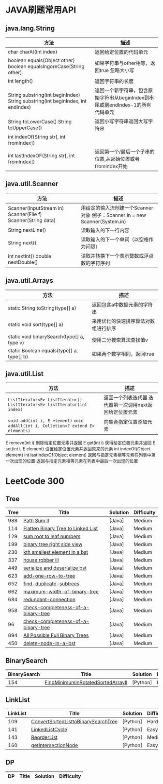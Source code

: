 

# JAVA刷题常用API

## java.lang.String

| 方法 | 描述 | 
|---| ----- |
| char charAt(int index) | 返回给定位置的代码单元 | 
| boolean equals(Object other) boolean equalsIngoreCase(String other) |	如果字符串与other相等，返回true 忽略大小写 | 
| int length() |	返回字符串的长度 |
| String substring(int beginIndex) String substring(int beginIndex, int endIndex) |	返回一个新字符串，包含原始字符串从beginIndex到串尾或到endIndex-1的所有代码单元 | 
| String toLowerCase() String toUpperCase() |返回小写字符串返回大写字符串|
| int indexOf(String str[, int fromIndex])
int lastIndexOF(String str[, int fromIndex]) | 	返回第一个/最后一个子串的位置,从起始位置或者fromIndex开始 |  


## java.util.Scanner

| 方法 | 描述 | 
|---| ----- |
| Scanner(InputStream in) Scanner(File f) Scanner(String data) | 	用给定的输入流创建一个Scanner对象    例子：Scanner in = new Scanner(System.in)| 
|String nextLine() |	读取输入的下一行内容 |
|String next()	|读取输入的下一个单词（以空格作为间隔） |
|int nextInt()   double nextDouble()	|读取并转换下一个表示整数或浮点数的字符序列|



## java.util.Arrays

| 方法 | 描述 | 
|---| ----- |
| static String toString(type[] a) |	返回包含a中数据元素的字符串 |
| static void sort(type[] a) |	采用优化的快速排序算法对数组进行排序 |
| static void binarySearch(type[] a, type v)   |	使用二分搜索算法查找值v | 
| static Boolean equals(type[] a, type[] b)	|如果两个数字相同，返回true |


## java.util.List<E>

| 方法 | 描述 | 
|---| ----- |
| `ListIterator<E> listIterator()`  `ListIterator<E> listIterator(int index)`| 返回一个列表迭代器 迭代器第一次调用next返回给定位置元素  | 
|  `void add(int i, E element)` `void addAll(int i, Colletion<? extend E> elements)` | 向集合指定位置添加元素 | 
E remove(int i)	删除给定位置元素并返回
E get(int i)	获得给定位置元素并返回
E set(int i, E element)
设置给定位置元素并返回原来的元素
int indexOf(Object element)
int lastIndexOf(Object element)	返回与指定元素相等元素在列表中第一次出现的位置
返回与指定元素相等元素在列表中最后一次出现的位置



# LeetCode 300
## Tree 
| Tree | Title | Solution | Difficulty |
|---| ----- | -------- | ---------- |
|988|[Path Sum II](https://github.com/xiantang/leetcode/blob/master/java/src/Tree/113.path-sum-ii.java) | [Java] | Medium |
|114|[Flatten Binary Tree to Linked List](https://github.com/xiantang/leetcode/blob/master/java/src/Tree/114.flatten-binary-tree-to-linked-list.java) | [Java] | Medium |
|129|[sum root to leaf numbers](https://github.com/xiantang/leetcode/blob/master/java/src/Tree/129.sum-root-to-leaf-numbers.java) | [Java] | Medium |
|199|[binary tree right side view](https://github.com/xiantang/leetcode/blob/master/java/src/Tree/199.binary-tree-right-side-view.java) | [Java] | Medium |
|230|[kth smallest element in a bst](https://github.com/xiantang/leetcode/blob/master/java/src/Tree/230.kth-smallest-element-in-a-bst) | [Java] | Medium |
|337|[house robber iii ](https://github.com/xiantang/leetcode/blob/master/java/src/Tree/337.house-robber-iii.java) | [Java] | Medium |
|449|[serialize and deserialize bst](https://github.com/xiantang/leetcode/blob/master/java/src/Tree/449.serialize-and-deserialize-bst.java) | [Java] | Medium |
|623|[add-one-row-to-tree](https://github.com/xiantang/leetcode/blob/master/java/src/Tree/623.add-one-row-to-tree.java) | [Java] | Medium |
|652|[find-duplicate-subtrees](https://github.com/xiantang/leetcode/blob/master/java/src/Tree/652.find-duplicate-subtrees.java) | [Java] | Medium |
|662|[maximum-width-of-binary-tree](https://github.com/xiantang/leetcode/blob/master/java/src/Tree/662.maximum-width-of-binary-tree.java) | [Java] | Medium |
|684|[redundant-connection](https://github.com/xiantang/leetcode/blob/master/java/src/Tree/684.redundant-connection.java) | [Java] | Medium |
|958|[check-completeness-of-a-binary-tree](https://github.com/xiantang/leetcode/blob/master/java/src/Tree/958.check-completeness-of-a-binary-tree.java) | [Java] | Medium |
|96|[check-completeness-of-a-binary-tree](https://github.com/xiantang/leetcode/blob/master/java/src/Tree/958.check-completeness-of-a-binary-tree.java) | [Java] | Medium |
|894|[All Possible Full Binary Trees](https://github.com/xiantang/leetcode/blob/master/java/src/Tree/AllPossibleFullBinaryTrees.java) | [Java] | Medium |
|450|[delete-node-in-a-bst](https://github.com/xiantang/leetcode/blob/master/java/src/Tree/450.delete-node-in-a-bst.java) | [Java] | Medium |


## BinarySearch

| BinarySearch | Title | Solution | Difficulty |  
|---| ----- | -------- | ---------- | 
|154|[FindMinimuminRotatedSortedArrayII](https://github.com/xiantang/leetcode/blob/master/python/binarySearch/154FindMinimuminRotatedSortedArrayII.py) | [Python] | Hard |


## LinkList

| LinkList | Title | Solution | Difficulty |
|---| ----- | -------- | ---------- |
|109|[ConvertSortedListtoBinarySearchTree](https://github.com/xiantang/leetcode/blob/master/python/linkList/109ConvertSortedListtoBinarySearchTree.py) | [Python] | Hard |
|141|[LinkedListCycle](https://github.com/xiantang/leetcode/blob/master/python/linkList/141LinkedListCycle.py) | [Python] | Easy |
|143|[ReorderList](https://github.com/xiantang/leetcode/blob/master/python/linkList/143ReorderList.py) | [Python] | 	Medium |
|160|[getIntersectionNode](https://github.com/xiantang/leetcode/blob/master/python/linkList/160getIntersectionNode.py) | [Python] | Easy |

## DP
| DP | Title | Solution | Difficulty |  
|---| ----- | -------- | ---------- | 

